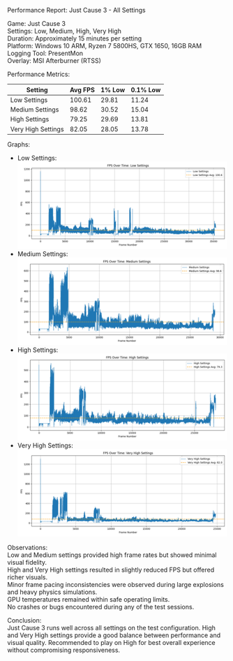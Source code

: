Performance Report: Just Cause 3 - All Settings

Game: Just Cause 3  
Settings: Low, Medium, High, Very High  
Duration: Approximately 15 minutes per setting  
Platform: Windows 10 ARM, Ryzen 7 5800HS, GTX 1650, 16GB RAM  
Logging Tool: PresentMon  
Overlay: MSI Afterburner (RTSS)

Performance Metrics:

| Setting           | Avg FPS | 1% Low | 0.1% Low |
|-------------------|---------|--------|----------|
| Low Settings       |  100.61 |  29.81 |    11.24 |
| Medium Settings    |   98.62 |  30.52 |    15.04 |
| High Settings      |   79.25 |  29.69 |    13.81 |
| Very High Settings |   82.05 |  28.05 |    13.78 |

Graphs:  
- Low Settings: ![Low Settings](low_settings_fps_plot.png)  
- Medium Settings: ![Medium Settings](medium_settings_fps_plot.png)  
- High Settings: ![High Settings](high_settings_fps_plot.png)  
- Very High Settings: ![Very High Settings](very_high_settings_fps_plot.png)

Observations:  
Low and Medium settings provided high frame rates but showed minimal visual fidelity.  
High and Very High settings resulted in slightly reduced FPS but offered richer visuals.  
Minor frame pacing inconsistencies were observed during large explosions and heavy physics simulations.  
GPU temperatures remained within safe operating limits.  
No crashes or bugs encountered during any of the test sessions.

Conclusion:  
Just Cause 3 runs well across all settings on the test configuration. High and Very High settings provide a good balance between performance and visual quality. Recommended to play on High for best overall experience without compromising responsiveness.
